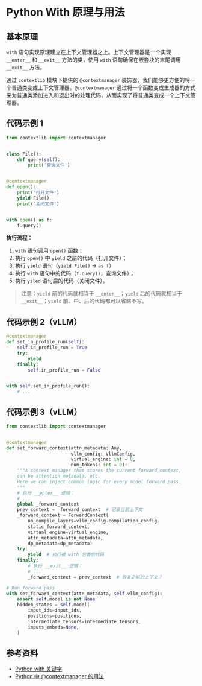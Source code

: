 # Python With 原理与用法

## 基本原理

`with` 语句实现原理建立在上下文管理器之上。上下文管理器是一个实现 `__enter__` 和 `__exit__` 方法的类，使用 `with` 语句确保在嵌套块的末尾调用 `__exit__` 方法。

通过 `contextlib` 模块下提供的 `@contextmanager` 装饰器，我们能够更方便的将一个普通类变成上下文管理器。`@contextmanager` 通过将一个函数变成生成器的方式来为普通类添加进入和退出时的处理代码，从而实现了将普通类变成一个上下文管理器。

## 代码示例 1

```python
from contextlib import contextmanager


class File():
    def query(self):
        print('查询文件')


@contextmanager
def open():
    print('打开文件')
    yield File()
    print('关闭文件')


with open() as f:
    f.query()
```

**执行流程：**

1. `with` 语句调用 `open()` 函数；
2. 执行 `open()` 中 `yield` 之前的代码（打开文件）；
3. 执行 `yield` 语句（`yield File()` -> `as f`）
4. 执行 `with` 语句中的代码（`f.query()`，查询文件）；
5. 执行 `yiled` 语句后的代码（关闭文件）。

> 注意：`yield` 前的代码就相当于 `__enter__`；`yield` 后的代码就相当于 `__exit__`；`yield` 前、中、后的代码都可以省略不写。

## 代码示例 2（vLLM）

```python
@contextmanager
def set_in_profile_run(self):
    self.in_profile_run = True
    try:
        yield
    finally:
        self.in_profile_run = False


with self.set_in_profile_run():
    # ...
```

## 代码示例 3（vLLM）

```python
from contextlib import contextmanager


@contextmanager
def set_forward_context(attn_metadata: Any,
                        vllm_config: VllmConfig,
                        virtual_engine: int = 0,
                        num_tokens: int = 0):
    """A context manager that stores the current forward context,
    can be attention metadata, etc.
    Here we can inject common logic for every model forward pass.
    """
    # 执行 __enter__ 逻辑：
    # ...
    global _forward_context
    prev_context = _forward_context  # 记录当前上下文
    _forward_context = ForwardContext(
        no_compile_layers=vllm_config.compilation_config.
        static_forward_context,
        virtual_engine=virtual_engine,
        attn_metadata=attn_metadata,
        dp_metadata=dp_metadata)
    try:
        yield  # 执行被 with 包裹的代码
    finally:
        # 执行 __exit__ 逻辑：
        # ...
        _forward_context = prev_context  # 恢复之前的上下文？
```

```python
# Run forward pass
with set_forward_context(attn_metadata, self.vllm_config):
    assert self.model is not None
    hidden_states = self.model(
        input_ids=input_ids,
        positions=positions,
        intermediate_tensors=intermediate_tensors,
        inputs_embeds=None,
    )
```

## 参考资料

- [<u>Python with 关键字</u>](https://www.runoob.com/python3/python-with.html)
- [<u>Python 中 @contextmanager 的用法</u>](https://www.cnblogs.com/yeer-xuan/p/13493902.html)
